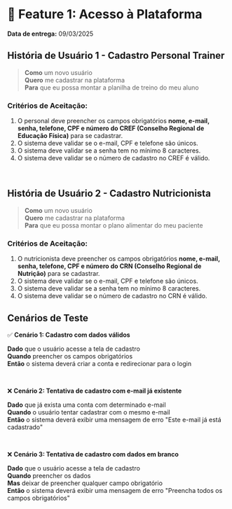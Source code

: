 # 📌 Feature 1: Acesso à Plataforma
**Data de entrega:** 09/03/2025

## História de Usuário 1 - Cadastro Personal Trainer
> **Como** um novo usuário <br>
> **Quero** me cadastrar na plataforma <br>
> **Para** que eu possa montar a planilha de treino do meu aluno

### Critérios de Aceitação:
1. O personal deve preencher os campos obrigatórios **nome, e-mail, senha, telefone, CPF e número do CREF (Conselho Regional de Educação Física)** para se cadastrar.
2. O sistema deve validar se o e-mail, CPF e telefone são únicos.
3. O sistema deve validar se a senha tem no mínimo 8 caracteres.
4. O sistema deve validar se o número de cadastro no CREF é válido.

<br>

## História de Usuário 2 - Cadastro Nutricionista
> **Como** um novo usuário <br>
> **Quero** me cadastrar na plataforma <br>
> **Para** que eu possa montar o plano alimentar do meu paciente

### Critérios de Aceitação:
1. O nutricionista deve preencher os campos obrigatórios **nome, e-mail, senha, telefone, CPF e número do CRN (Conselho Regional de Nutrição)** para se cadastrar.
2. O sistema deve validar se o e-mail, CPF e telefone são únicos.
3. O sistema deve validar se a senha tem no mínimo 8 caracteres.
4. O sistema deve validar se o número de cadastro no CRN é válido.


## Cenários de Teste
✅ **Cenário 1: Cadastro com dados válidos** 

**Dado** que o usuário acesse a tela de cadastro <br>
**Quando** preencher os campos obrigatórios <br>
**Então** o sistema deverá criar a conta e redirecionar para o login 

<br>

❌ **Cenário 2: Tentativa de cadastro com e-mail já existente** <br>

**Dado** que já exista uma conta com determinado e-mail <br>
**Quando** o usuário tentar cadastrar com o mesmo e-mail <br>
**Então** o sistema deverá exibir uma mensagem de erro "Este e-mail já está cadastrado" 

<br>

❌ **Cenário 3: Tentativa de cadastro com dados em branco** <br>

**Dado** que o usuário acesse a tela de cadastro <br>
**Quando** preencher os dados <br>
**Mas** deixar de preencher qualquer campo obrigatório <br>
**Então** o sistema deverá exibir uma mensagem de erro "Preencha todos os campos obrigatórios"

